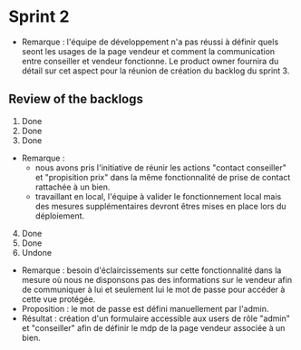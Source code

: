 # Sprint 2
- Remarque : l'équipe de développement n'a pas réussi à définir quels seont les usages de la page vendeur et comment la communication entre conseiller et vendeur fonctionne. Le product owner fournira du détail sur cet aspect pour la réunion de création du backlog du sprint 3.
## Review of the backlogs
1. Done
2. Done
3. Done
- Remarque : 
    - nous avons pris l'initiative de réunir les actions "contact conseiller" et "propisition prix" dans la même fonctionnalité de prise de contact rattachée à un bien.
    -  travaillant en local, l'équipe à valider le fonctionnement local mais des mesures supplémentaires devront êtres mises en place lors du déploiement.
4. Done
5. Done
6. Undone
- Remarque : besoin d'éclaircissements sur cette fonctionnalité dans la mesure où nous ne disponsons pas des informations sur le vendeur afin de communiquer à lui et seulement lui le mot de passe pour accéder à cette vue protégée.
- Proposition : le mot de passe est défini manuellement par l'admin. 
- Résultat : création d'un formulaire accessible aux users de rôle "admin" et "conseiller" afin de définir le mdp de la page vendeur associée à un bien.